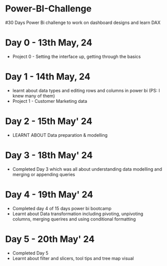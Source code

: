 # Power-BI-Challenge
#30 Days Power Bi challenge to work on dashboard designs and learn DAX

# Day 0 - 13th May, 24
- Project 0 - Setting the interface up, getting through the basics 

# Day 1 - 14th May, 24
- learnt about data types and editing rows and columns in power bi (PS: I knew many of them)
- Project 1 - Customer Marketing data

# Day 2 - 15th May' 24
- LEARNT ABOUT Data preparation & modelling

# Day 3 - 18th May' 24
- Completed Day 3 which was all about understanding data modelling and merging or appending queries

# Day 4 - 19th May' 24
- Completed day 4 of 15 days power bi bootcamp
- Learnt about Data transformation including pivoting, unpivoting columns, merging querires and using conditional formatting

# Day 5 - 20th May' 24
- Completed Day 5 
- Learnt about filter and slicers, tool tips and tree map visual